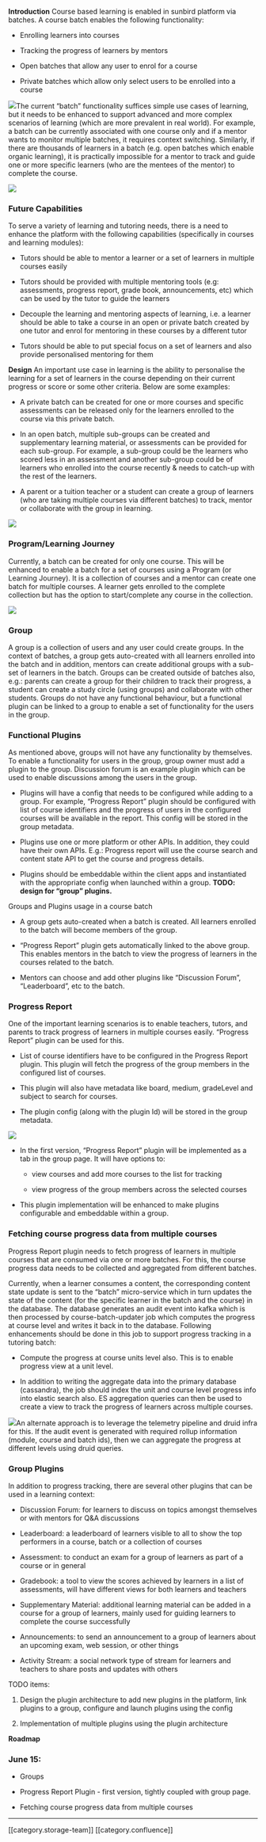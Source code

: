  **Introduction** Course based learning is enabled in sunbird platform via batches. A course batch enables the following functionality:


* Enrolling learners into courses


* Tracking the progress of learners by mentors


* Open batches that allow any user to enrol for a course


* Private batches which allow only select users to be enrolled into a course



![](images/storage/Current_Batch_Functionality.png)The current “batch” functionality suffices simple use cases of learning, but it needs to be enhanced to support advanced and more complex scenarios of learning (which are more prevalent in real world). For example, a batch can be currently associated with one course only and if a mentor wants to monitor multiple batches, it requires context switching. Similarly, if there are thousands of learners in a batch (e.g. open batches which enable organic learning), it is practically impossible for a mentor to track and guide one or more specific learners (who are the mentees of the mentor) to complete the course.

![](images/storage/Batch_limitations.png)
### Future Capabilities
To serve a variety of learning and tutoring needs, there is a need to enhance the platform with the following capabilities (specifically in courses and learning modules):


* Tutors should be able to mentor a learner or a set of learners in multiple courses easily


* Tutors should be provided with multiple mentoring tools (e.g: assessments, progress report, grade book, announcements, etc) which can be used by the tutor to guide the learners


* Decouple the learning and mentoring aspects of learning, i.e. a learner should be able to take a course in an open or private batch created by one tutor and enrol for mentoring in these courses by a different tutor


* Tutors should be able to put special focus on a set of learners and also provide personalised mentoring for them



 **Design** An important use case in learning is the ability to personalise the learning for a set of learners in the course depending on their current progress or score or some other criteria. Below are some examples:


* A private batch can be created for one or more courses and specific assessments can be released only for the learners enrolled to the course via this private batch.


* In an open batch, multiple sub-groups can be created and supplementary learning material, or assessments can be provided for each sub-group. For example, a sub-group could be the learners who scored less in an assessment and another sub-group could be of learners who enrolled into the course recently & needs to catch-up with the rest of the learners.


* A parent or a tuition teacher or a student can create a group of learners (who are taking multiple courses via different batches) to track, mentor or collaborate with the group in learning.



![](images/storage/Personalised_Mentoring.png)
### Program/Learning Journey
Currently, a batch can be created for only one course. This will be enhanced to enable a batch for a set of courses using a Program (or Learning Journey). It is a collection of courses and a mentor can create one batch for multiple courses. A learner gets enrolled to the complete collection but has the option to start/complete any course in the collection.

![](images/storage/LearningJourney.png)
### Group
A group is a collection of users and any user could create groups. In the context of batches, a group gets auto-created with all learners enrolled into the batch and in addition, mentors can create additional groups with a sub-set of learners in the batch. Groups can be created outside of batches also, e.g.: parents can create a group for their children to track their progress, a student can create a study circle (using groups) and collaborate with other students. Groups do not have any functional behaviour, but a functional plugin can be linked to a group to enable a set of functionality for the users in the group. 


### Functional Plugins
As mentioned above, groups will not have any functionality by themselves. To enable a functionality for users in the group, group owner must add a plugin to the group. Discussion forum is an example plugin which can be used to enable discussions among the users in the group. 


* Plugins will have a config that needs to be configured while adding to a group. For example, “Progress Report” plugin should be configured with list of course identifiers and the progress of users in the configured courses will be available in the report. This config will be stored in the group metadata.


* Plugins use one or more platform or other APIs. In addition, they could have their own APIs. E.g.: Progress report will use the course search and content state API to get the course and progress details.


* Plugins should be embeddable within the client apps and instantiated with the appropriate config when launched within a group.  **TODO: design for “group” plugins.** 





Groups and Plugins usage in a course batch
* A group gets auto-created when a batch is created. All learners enrolled to the batch will become members of the group.


* “Progress Report” plugin gets automatically linked to the above group. This enables mentors in the batch to view the progress of learners in the courses related to the batch.


* Mentors can choose and add other plugins like “Discussion Forum”, “Leaderboard”, etc to the batch.




### Progress Report
One of the important learning scenarios is to enable teachers, tutors, and parents to track progress of learners in multiple courses easily. “Progress Report” plugin can be used for this. 


* List of course identifiers have to be configured in the Progress Report plugin. This plugin will fetch the progress of the group members in the configured list of courses.


* This plugin will also have metadata like board, medium, gradeLevel and subject to search for courses.


* The plugin config (along with the plugin Id) will be stored in the group metadata.



![](images/storage/Tutoring_Batch_Functionality.png)


* In the first version, “Progress Report” plugin will be implemented as a tab in the group page. It will have options to: 


    * view courses and add more courses to the list for tracking


    * view progress of the group members across the selected courses



    
* This plugin implementation will be enhanced to make plugins configurable and embeddable within a group.




### Fetching course progress data from multiple courses
Progress Report plugin needs to fetch progress of learners in multiple courses that are consumed via one or more batches. For this, the course progress data needs to be collected and aggregated from different batches.

Currently, when a learner consumes a content, the corresponding content state update is sent to the “batch” micro-service which in turn updates the state of the content (for the specific learner in the batch and the course) in the database. The database generates an audit event into kafka which is then processed by course-batch-updater job which computes the progress at course level and writes it back in to the database. Following enhancements should be done in this job to support progress tracking in a tutoring batch:


* Compute the progress at course units level also. This is to enable progress view at a unit level.


* In addition to writing the aggregate data into the primary database (cassandra), the job should index the unit and course level progress info into elastic search also. ES aggregation queries can then be used to create a view to track the progress of learners across multiple courses.



![](images/storage/e-schooling-batches-components.png)An alternate approach is to leverage the telemetry pipeline and druid infra for this. If the audit event is generated with required rollup information (module, course and batch ids), then we can aggregate the progress at different levels using druid queries.


### Group Plugins
In addition to progress tracking, there are several other plugins that can be used in a learning context:


* Discussion Forum: for learners to discuss on topics amongst themselves or with mentors for Q&A discussions


* Leaderboard: a leaderboard of learners visible to all to show the top performers in a course, batch or a collection of courses


* Assessment: to conduct an exam for a group of learners as part of a course or in general


* Gradebook: a tool to view the scores achieved by learners in a list of assessments, will have different views for both learners and teachers


* Supplementary Material: additional learning material can be added in a course for a group of learners, mainly used for guiding learners to complete the course successfully


* Announcements: to send an announcement to a group of learners about an upcoming exam, web session, or other things


* Activity Stream: a social network type of stream for learners and teachers to share posts and updates with others



TODO items:

1. Design the plugin architecture to add new plugins in the platform, link plugins to a group, configure and launch plugins using the config

2. Implementation of multiple plugins using the plugin architecture

 **Roadmap** 
### June 15:

* Groups


* Progress Report Plugin - first version, tightly coupled with group page.


* Fetching course progress data from multiple courses







*****

[[category.storage-team]] 
[[category.confluence]] 
